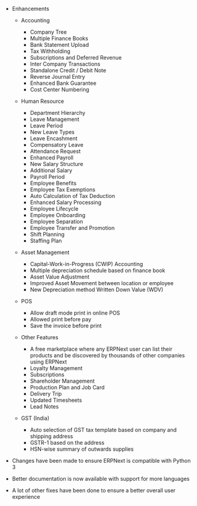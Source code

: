 - Enhancements

	- Accounting

		- Company Tree
		- Multiple Finance Books
		- Bank Statement Upload
		- Tax Withholding
		- Subscriptions and Deferred Revenue
		- Inter Company Transactions
		- Standalone Credit / Debit Note
		- Reverse Journal Entry
		- Enhanced Bank Guarantee
		- Cost Center Numbering

	- Human Resource

		- Department Hierarchy
		- Leave Management
		- Leave Period
		- New Leave Types
		- Leave Encashment
		- Compensatory Leave
		- Attendance Request
		- Enhanced Payroll
		- New Salary Structure
		- Additional Salary
		- Payroll Period
		- Employee Benefits
		- Employee Tax Exemptions
		- Auto Calculation of Tax Deduction
		- Enhanced Salary Processing
		- Employee Lifecycle
		- Employee Onboarding
		- Employee Separation
		- Employee Transfer and Promotion
		- Shift Planning
		- Staffing Plan

	- Asset Management

		- Capital-Work-in-Progress (CWIP) Accounting
		- Multiple depreciation schedule based on finance book
		- Asset Value Adjustment
		- Improved Asset Movement between location or employee
		- New Depreciation method Written Down Value (WDV)

	- POS

		- Allow draft mode print in online POS
		- Allowed print before pay
		- Save the invoice before print

	- Other Features

		- A free marketplace where any ERPNext user can list their products and be discovered by thousands of other companies using ERPNext
		- Loyalty Management
		- Subscriptions
		- Shareholder Management
		- Production Plan and Job Card
		- Delivery Trip
		- Updated Timesheets
		- Lead Notes

	- GST (India)
		- Auto selection of GST tax template based on company and shipping address
		- GSTR-1 based on the address
		- HSN-wise summary of outwards supplies

- Changes have been made to ensure ERPNext is compatible with Python 3
- Better documentation is now available with support for more languages
- A lot of other fixes have been done to ensure a better overall user experience